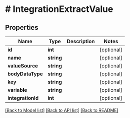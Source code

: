 # # IntegrationExtractValue

## Properties

Name | Type | Description | Notes
------------ | ------------- | ------------- | -------------
**id** | **int** |  | [optional]
**name** | **string** |  | [optional]
**valueSource** | **string** |  | [optional]
**bodyDataType** | **string** |  | [optional]
**key** | **string** |  | [optional]
**variable** | **string** |  | [optional]
**integrationId** | **int** |  | [optional]

[[Back to Model list]](../../README.md#models) [[Back to API list]](../../README.md#endpoints) [[Back to README]](../../README.md)
